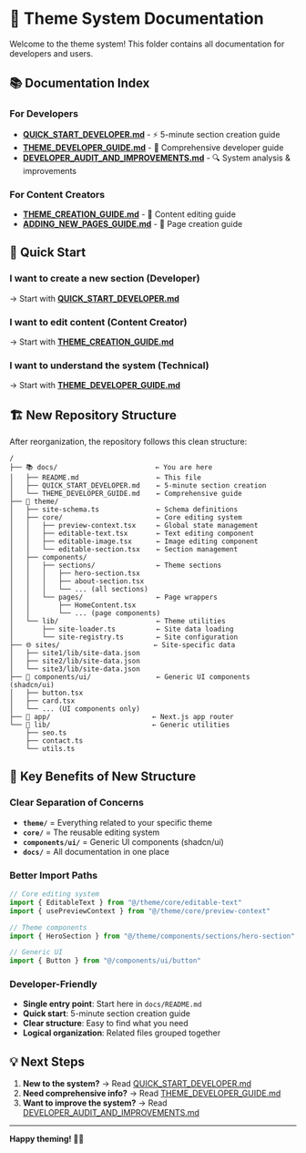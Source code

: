 # 🎨 Theme System Documentation

Welcome to the theme system! This folder contains all documentation for developers and users.

## 📚 Documentation Index

### **For Developers**
- **[QUICK_START_DEVELOPER.md](QUICK_START_DEVELOPER.md)** - ⚡ 5-minute section creation guide
- **[THEME_DEVELOPER_GUIDE.md](THEME_DEVELOPER_GUIDE.md)** - 📖 Comprehensive developer guide
- **[DEVELOPER_AUDIT_AND_IMPROVEMENTS.md](DEVELOPER_AUDIT_AND_IMPROVEMENTS.md)** - 🔍 System analysis & improvements

### **For Content Creators**
- **[THEME_CREATION_GUIDE.md](THEME_CREATION_GUIDE.md)** - 🎯 Content editing guide
- **[ADDING_NEW_PAGES_GUIDE.md](ADDING_NEW_PAGES_GUIDE.md)** - 📄 Page creation guide

## 🚀 **Quick Start**

### **I want to create a new section (Developer)**
→ Start with **[QUICK_START_DEVELOPER.md](QUICK_START_DEVELOPER.md)**

### **I want to edit content (Content Creator)**
→ Start with **[THEME_CREATION_GUIDE.md](THEME_CREATION_GUIDE.md)**

### **I want to understand the system (Technical)**
→ Start with **[THEME_DEVELOPER_GUIDE.md](THEME_DEVELOPER_GUIDE.md)**

## 🏗️ **New Repository Structure**

After reorganization, the repository follows this clean structure:

```
/
├── 📚 docs/                        ← You are here
│   ├── README.md                   ← This file
│   ├── QUICK_START_DEVELOPER.md    ← 5-minute section creation
│   └── THEME_DEVELOPER_GUIDE.md    ← Comprehensive guide
├── 🎨 theme/
│   ├── site-schema.ts              ← Schema definitions
│   ├── core/                       ← Core editing system
│   │   ├── preview-context.tsx     ← Global state management
│   │   ├── editable-text.tsx       ← Text editing component
│   │   ├── editable-image.tsx      ← Image editing component
│   │   └── editable-section.tsx    ← Section management
│   ├── components/
│   │   ├── sections/               ← Theme sections
│   │   │   ├── hero-section.tsx
│   │   │   ├── about-section.tsx
│   │   │   └── ... (all sections)
│   │   └── pages/                  ← Page wrappers
│   │       ├── HomeContent.tsx
│   │       └── ... (page components)
│   └── lib/                        ← Theme utilities
│       ├── site-loader.ts          ← Site data loading
│       └── site-registry.ts        ← Site configuration
├── 🌐 sites/                       ← Site-specific data
│   ├── site1/lib/site-data.json
│   ├── site2/lib/site-data.json
│   └── site3/lib/site-data.json
├── 🧩 components/ui/                ← Generic UI components (shadcn/ui)
│   ├── button.tsx
│   ├── card.tsx
│   └── ... (UI components only)
├── 📱 app/                         ← Next.js app router
└── 🔧 lib/                         ← Generic utilities
    ├── seo.ts
    ├── contact.ts
    └── utils.ts
```

## 🎯 **Key Benefits of New Structure**

### **Clear Separation of Concerns**
- **`theme/`** = Everything related to your specific theme
- **`core/`** = The reusable editing system
- **`components/ui/`** = Generic UI components (shadcn/ui)
- **`docs/`** = All documentation in one place

### **Better Import Paths**
```typescript
// Core editing system
import { EditableText } from "@/theme/core/editable-text"
import { usePreviewContext } from "@/theme/core/preview-context"

// Theme components  
import { HeroSection } from "@/theme/components/sections/hero-section"

// Generic UI
import { Button } from "@/components/ui/button"
```

### **Developer-Friendly**
- **Single entry point**: Start here in `docs/README.md`
- **Quick start**: 5-minute section creation guide
- **Clear structure**: Easy to find what you need
- **Logical organization**: Related files grouped together

## 💡 **Next Steps**

1. **New to the system?** → Read [QUICK_START_DEVELOPER.md](QUICK_START_DEVELOPER.md)
2. **Need comprehensive info?** → Read [THEME_DEVELOPER_GUIDE.md](THEME_DEVELOPER_GUIDE.md)
3. **Want to improve the system?** → Read [DEVELOPER_AUDIT_AND_IMPROVEMENTS.md](DEVELOPER_AUDIT_AND_IMPROVEMENTS.md)

---

**Happy theming! 🎨✨**